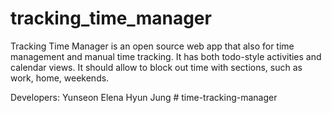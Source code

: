 # tracking_time_manager

Tracking Time Manager is an open source web app that also for time management and manual time tracking.
It has both todo-style activities and calendar views.
It should allow to block out time with sections, such as work, home, weekends.

Developers:
Yunseon
Elena
Hyun
Jung
#   t i m e - t r a c k i n g - m a n a g e r  
 
